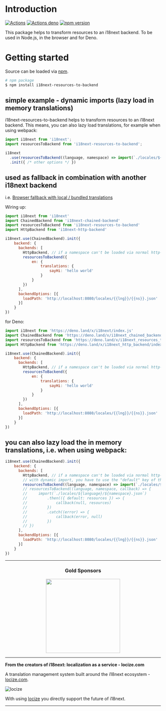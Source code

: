 # Introduction

[![Actions](https://github.com/i18next/i18next-resources-to-backend/workflows/node/badge.svg)](https://github.com/i18next/i18next-resources-to-backend/actions?query=workflow%3Anode)
[![Actions deno](https://github.com/i18next/i18next-resources-to-backend/workflows/deno/badge.svg)](https://github.com/i18next/i18next-resources-to-backend/actions?query=workflow%3Adeno)
[![npm version](https://img.shields.io/npm/v/i18next-resources-to-backend.svg?style=flat-square)](https://www.npmjs.com/package/i18next-resources-to-backend)

This package helps to transform resources to an i18next backend. To be used in Node.js, in the browser and for Deno.

# Getting started

Source can be loaded via [npm](https://www.npmjs.com/package/i18next-resources-to-backend).

```bash
# npm package
$ npm install i18next-resources-to-backend
```

## simple example - dynamic imports (lazy load in memory translations)

i18next-resources-to-backend helps to transform resources to an i18next backend. This means, you can also lazy load translations, for example when using webpack:

```js
import i18next from 'i18next';
import resourcesToBackend from 'i18next-resources-to-backend';

i18next
  .use(resourcesToBackend((language, namespace) => import(`./locales/${language}/${namespace}.json`)))
  .init({ /* other options */ })
```

## used as fallback in combination with another i18next backend

i.e. [Browser fallback with local / bundled translations](https://www.i18next.com/how-to/backend-fallback#browser-fallback-with-local-bundled-translations)

Wiring up:

```js
import i18next from 'i18next'
import ChainedBackend from 'i18next-chained-backend'
import resourcesToBackend from 'i18next-resources-to-backend'
import HttpBackend from 'i18next-http-backend'

i18next.use(ChainedBackend).init({
    backend: {
      backends: [
        HttpBackend, // if a namespace can't be loaded via normal http-backend loadPath, then the inMemoryLocalBackend will try to return the correct resources
        resourcesToBackend({
            en: {
                translations: {
                    sayHi: 'hello world'
                }
            }
        })
      ],
      backendOptions: [{
        loadPath: 'http://localhost:8080/locales/{{lng}}/{{ns}}.json'
      }]
    }
})
```

for Deno:

```js
import i18next from 'https://deno.land/x/i18next/index.js'
import ChainedBackend from 'https://deno.land/x/i18next_chained_backend/index.js'
import resourcesToBackend from 'https://deno.land/x/i18next_resources_to_backend/index.js'
import HttpBackend from 'https://deno.land/x/i18next_http_backend/index.js'

i18next.use(ChainedBackend).init({
    backend: {
      backends: [
        HttpBackend, // if a namespace can't be loaded via normal http-backend loadPath, then the inMemoryLocalBackend will try to return the correct resources
        resourcesToBackend({
            en: {
                translations: {
                    sayHi: 'hello world'
                }
            }
        })
      ],
      backendOptions: [{
        loadPath: 'http://localhost:8080/locales/{{lng}}/{{ns}}.json'
      }]
    }
})
```

## you can also lazy load the in memory translations, i.e. when using webpack:

```js
i18next.use(ChainedBackend).init({
    backend: {
      backends: [
        HttpBackend, // if a namespace can't be loaded via normal http-backend loadPath, then the inMemoryLocalBackend will try to return the correct resources
        // with dynamic import, you have to use the "default" key of the module ( https://developer.mozilla.org/en-US/docs/Web/JavaScript/Reference/Statements/import#importing_defaults )
        resourcesToBackend((language, namespace) => import(`./locales/${language}/${namespace}.json`))
        // resourcesToBackend((language, namespace, callback) => {
        //     import(`./locales/${language}/${namespace}.json`)
        //         .then(({ default: resources }) => {
        //             callback(null, resources)
        //         })
        //         .catch((error) => {
        //             callback(error, null)
        //         })
        // })
      ],
      backendOptions: [{
        loadPath: 'http://localhost:8080/locales/{{lng}}/{{ns}}.json'
      }]
    }
})
```

---

<h3 align="center">Gold Sponsors</h3>

<p align="center">
  <a href="https://locize.com/" target="_blank">
    <img src="https://raw.githubusercontent.com/i18next/i18next/master/assets/locize_sponsor_240.gif" width="240px">
  </a>
</p>

---

**From the creators of i18next: localization as a service - locize.com**

A translation management system built around the i18next ecosystem - [locize.com](https://locize.com).

![locize](https://locize.com/img/ads/github_locize.png)

With using [locize](http://locize.com/?utm_source=react_i18next_readme&utm_medium=github) you directly support the future of i18next.

---
